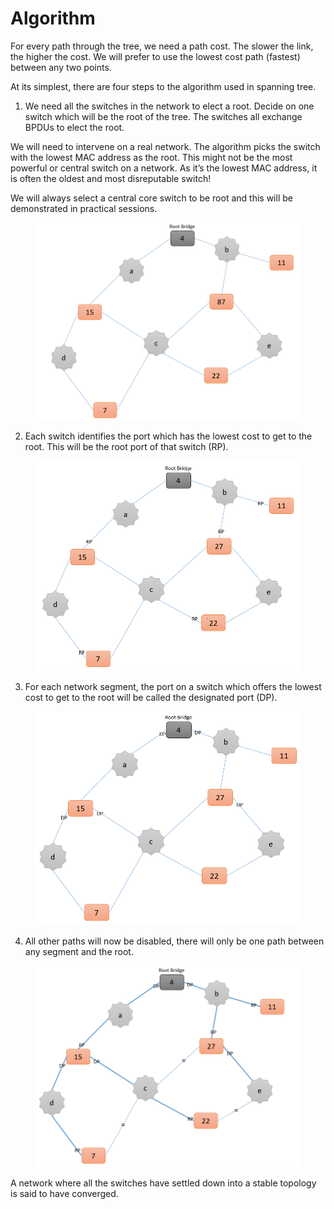 # Algorithm

For every path through the tree, we need a path cost. The slower the link, the higher the cost. We will prefer to use the lowest cost path (fastest) between any two points.

At its simplest, there are four steps to the algorithm used in spanning tree.

1. We need all the switches in the network to elect a root. Decide on one switch which will be the root of the tree. The switches all exchange BPDUs to elect the root.

We will need to intervene on a real network. The algorithm picks the switch with the lowest MAC address as the root. This might not be the most powerful or central switch on a network. As it’s the lowest MAC address, it is often the oldest and most disreputable switch!

We will always select a central core switch to be root and this will be demonstrated in practical sessions.

<figure><img src="../.gitbook/assets/image (6) (1).png" alt=""><figcaption></figcaption></figure>

2. Each switch identifies the port which has the lowest cost to get to the root. This will be the root port of that switch (RP).

<figure><img src="../.gitbook/assets/image (7).png" alt=""><figcaption></figcaption></figure>

3. For each network segment, the port on a switch which offers the lowest cost to get to the root will be called the designated port (DP).

<figure><img src="../.gitbook/assets/image (8).png" alt=""><figcaption></figcaption></figure>

4. All other paths will now be disabled, there will only be one path between any segment and the root.

<figure><img src="../.gitbook/assets/image (9).png" alt=""><figcaption></figcaption></figure>

A network where all the switches have settled down into a stable topology is said to have converged.
